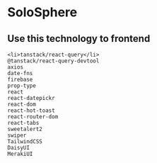 # SoloSphere

## Use this technology to frontend

    <li>tanstack/react-query</li>
    @tanstack/react-query-devtool
    axios
    date-fns
    firebase
    prop-type
    react
    react-datepickr
    react-dom
    react-hot-toast
    react-router-dom
    react-tabs
    sweetalert2
    swiper
    TailwindCSS
    DaisyUI
    MerakiUI

